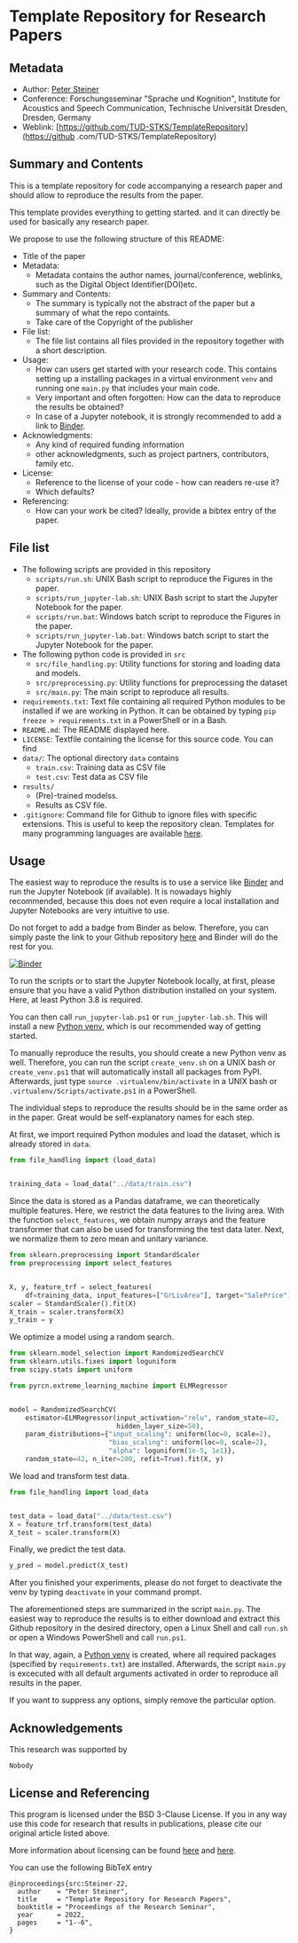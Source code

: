 # Template Repository for Research Papers
## Metadata
- Author: [Peter Steiner](mailto:peter.steiner@tu-dresden.de)
- Conference: Forschungsseminar "Sprache und Kognition", 
Institute for Acoustics and Speech Communication, Technische Universität Dresden, 
Dresden, Germany
- Weblink: [https://github.com/TUD-STKS/TemplateRepository](https://github
.com/TUD-STKS/TemplateRepository)

## Summary and Contents
This is a template repository for code accompanying a research paper and should allow 
to reproduce the results from the paper.

This template provides everything to getting started. and it can directly be used
for basically any research paper.

We propose to use the following structure of this README:
- Title of the paper
- Metadata:
    - Metadata contains the author names, journal/conference, weblinks, such as the 
Digital Object Identifier(DOI)etc.
- Summary and Contents:
    - The summary is typically not the abstract of the paper but a summary of what the
     repo containts.
     - Take care of the Copyright of the publisher
- File list:
    - The file list contains all files provided in the repository together with a 
    short description.
- Usage:
    - How can users get started with your research code. This contains setting up a 
    installing packages in a virtual environment `venv` and running one `main.py` that
    includes your main code. 
    - Very important and often forgotten: How can the data to reproduce the results be
    obtained?
    - In case of a Jupyter notebook, it is strongly recommended to add a link to 
    [Binder](https://mybinder.org/).
- Acknowledgments:
    - Any kind of required funding information 
    - other acknowledgments, such as project partners, contributors, family etc.
- License:
    - Reference to the license of your code - how can readers re-use it?
    - Which defaults?
- Referencing:
    - How can your work be cited? Ideally, provide a bibtex entry of the paper.

## File list
- The following scripts are provided in this repository
    - `scripts/run.sh`: UNIX Bash script to reproduce the Figures in the paper.
    - `scripts/run_jupyter-lab.sh`: UNIX Bash script to start the Jupyter Notebook for 
   the paper.
    - `scripts/run.bat`: Windows batch script to reproduce the Figures in the paper.
    - `scripts/run_jupyter-lab.bat`: Windows batch script to start the Jupyter Notebook 
  for the paper.
- The following python code is provided in `src`
    - `src/file_handling.py`: Utility functions for storing and loading data and models.
    - `src/preprocessing.py`: Utility functions for preprocessing the dataset
    - `src/main.py`: The main script to reproduce all results.
- `requirements.txt`: Text file containing all required Python modules to be installed
if we are working in Python. It can be obtained by typing 
`pip freeze > requirements.txt` in a PowerShell or in a Bash. 
- `README.md`: The README displayed here.
- `LICENSE`: Textfile containing the license for this source code. You can find 
- `data/`: The optional directory `data` contains
    - `train.csv`: Training data as CSV file
    - `test.csv`: Test data as CSV file
- `results/`
    - (Pre)-trained modelss.
    - Results as CSV file.
- `.gitignore`: Command file for Github to ignore files with specific extensions. This
is useful to keep the repository clean. Templates for many programming languages are 
available [here](https://github.com/github/gitignore).

## Usage
The easiest way to reproduce the results is to use a service like 
[Binder](https://mybinder.org/) and run the Jupyter Notebook (if available). It is 
nowadays highly recommended, because this does not even require a local installation 
and Jupyter Notebooks are very intuitive to use.

Do not forget to add a badge from Binder as below. Therefore, you can simply paste the
link to your Github repository [here](https://mybinder.org/) and Binder will do the 
rest for you.

[![Binder](https://mybinder.org/badge_logo.svg)](https://mybinder.org/v2/gh/TUD-STKS/SupplementalCodeTemplate/HEAD?labpath=src%2FExample-Notebook.ipynb)

To run the scripts or to start the Jupyter Notebook locally, at first, please ensure 
that you have a valid Python distribution installed on your system. Here, at least 
Python 3.8 is required.

You can then call `run_jupyter-lab.ps1` or `run_jupyter-lab.sh`. This will install a new 
[Python venv](https://docs.python.org/3/library/venv.html), which is our recommended way 
of getting started.

To manually reproduce the results, you should create a new Python venv as well.
Therefore, you can run the script `create_venv.sh` on a UNIX bash or `create_venv.ps1`
that will automatically install all packages from PyPI. Afterwards, just type 
`source .virtualenv/bin/activate` in a UNIX bash or `.virtualenv/Scripts/activate.ps1`
in a PowerShell.

The individual steps to reproduce the results should be in the same order as in the 
paper. Great would be self-explanatory names for each step.

At first, we import required Python modules and load the dataset, which is already 
stored in `data`. 

```python
from file_handling import (load_data)


training_data = load_data("../data/train.csv")
```

Since the data is stored as a Pandas dataframe, we can theoretically multiple features. 
Here, we restrict the data features to the living area. With the function 
`select_features`, we obtain numpy arrays and the feature transformer that can also be
used for transforming the test data later. Next, we normalize them to zero mean and 
unitary variance.

```python
from sklearn.preprocessing import StandardScaler
from preprocessing import select_features


X, y, feature_trf = select_features(
    df=training_data, input_features=["GrLivArea"], target="SalePrice")
scaler = StandardScaler().fit(X)
X_train = scaler.transform(X)
y_train = y
```

We optimize a model using a random search.

```python
from sklearn.model_selection import RandomizedSearchCV
from sklearn.utils.fixes import loguniform
from scipy.stats import uniform

from pyrcn.extreme_learning_machine import ELMRegressor


model = RandomizedSearchCV(
    estimator=ELMRegressor(input_activation="relu", random_state=42,
                           hidden_layer_size=50),
    param_distributions={"input_scaling": uniform(loc=0, scale=2),
                         "bias_scaling": uniform(loc=0, scale=2),
                         "alpha": loguniform(1e-5, 1e1)},
    random_state=42, n_iter=200, refit=True).fit(X, y)
```

We load and transform test data.

```python
from file_handling import load_data


test_data = load_data("../data/test.csv")
X = feature_trf.transform(test_data)
X_test = scaler.transform(X)
```

Finally, we predict the test data.

```python
y_pred = model.predict(X_test)
```

After you finished your experiments, please do not forget to deactivate the venv by 
typing `deactivate` in your command prompt.

The aforementioned steps are summarized in the script `main.py`. The easiest way to
reproduce the results is to either download and extract this Github repository in the
desired directory, open a Linux Shell and call `run.sh` or open a Windows PowerShell and
call `run.ps1`. 

In that way, again, a [Python venv](https://docs.python.org/3/library/venv.html) is 
created, where all required packages (specified by `requirements.txt`) are installed.
Afterwards, the script `main.py` is excecuted with all default arguments activated in
order to reproduce all results in the paper.

If you want to suppress any options, simply remove the particular option.

## Acknowledgements
This research was supported by
```
Nobody
```


## License and Referencing
This program is licensed under the BSD 3-Clause License. If you in any way use this
code for research that results in publications, please cite our original
article listed above.

More information about licensing can be found [here](https://docs.github.com/en/repositories/managing-your-repositorys-settings-and-features/customizing-your-repository/licensing-a-repository)
and [here](https://en.wikipedia.org/wiki/License).

You can use the following BibTeX entry
```
@inproceedings{src:Steiner-22,
  author    = "Peter Steiner",
  title     = "Template Repository for Research Papers",
  booktitle = "Proceedings of the Research Seminar",
  year      = 2022,
  pages     = "1--6",
}
```
